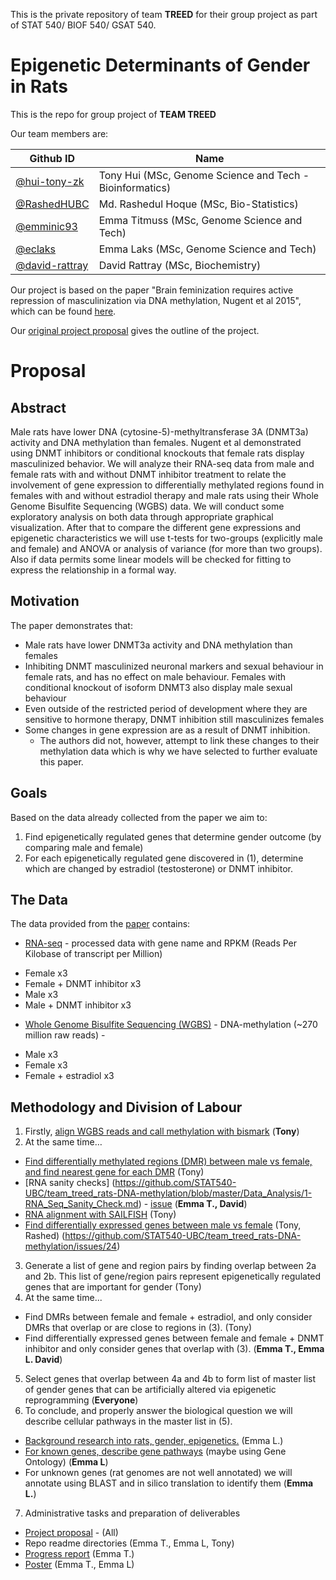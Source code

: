 This is the private repository of team **TREED** for their group project as part of STAT 540/ BIOF 540/ GSAT 540.

**Epigenetic Determinants of Gender in Rats**
==============================================

This is the repo for group project of **TEAM TREED**

Our team members are: 

Github ID |  Name
---------|------------
[@hui-tony-zk](https://github.com/hui-tony-zk) | Tony Hui (MSc, Genome Science and Tech - Bioinformatics)
[@RashedHUBC](https://github.com/RashedHUBC) |	Md. Rashedul Hoque (MSc, Bio-Statistics)
[@emminic93](https://github.com/emminic93) |	Emma Titmuss (MSc, Genome Science and Tech)
[@eclaks](https://github.com/eclaks) | Emma Laks (MSc, Genome Science and Tech)
[@david-rattray](https://github.com/David-Rattray) |	David Rattray (MSc, Biochemistry)



Our project is based on the paper "Brain feminization requires active repression of masculinization via DNA methylation, Nugent et al 2015", which can be found [here](http://www.nature.com/neuro/journal/v18/n5/full/nn.3988.html).

Our [original project proposal](https://github.com/STAT540-UBC/team_treed_rats-DNA-methylation/blob/master/First%20Abstract/First_Abstract.md) gives the outline of the project.  


**Proposal**
=============

**Abstract**
--------------
Male rats have lower DNA (cytosine-5)-methyltransferase 3A (DNMT3a) activity and DNA methylation than females. Nugent et al demonstrated using DNMT inhibitors or conditional knockouts that female rats display masculinized behavior. We will analyze their RNA-seq data from male and female rats with and without DNMT inhibitor treatment to relate the involvement of gene expression to differentially methylated regions found in females with and without estradiol therapy and male rats using their Whole Genome Bisulfite Sequencing (WGBS) data. We will conduct some exploratory analysis on both data through appropriate graphical visualization. After that to compare the different gene expressions and epigenetic characteristics we will use t-tests for two-groups (explicitly male and female) and ANOVA or analysis of variance (for more than two groups). Also if data permits some linear models will be checked for fitting to express the relationship in a formal way. 

**Motivation**
---------------
The paper demonstrates that: 
* Male rats have lower DNMT3a activity and DNA methylation than females
* Inhibiting DNMT masculinized neuronal markers and sexual behaviour in female rats, and has no effect on male behaviour. Females with conditional knockout of isoform DNMT3 also display male sexual behaviour  
* Even outside of the restricted period of development where they are sensitive to hormone therapy, DNMT inhibition still masculinizes females 
* Some changes in gene expression are as a result of DNMT inhibition.
  + The authors did not, however, attempt to link these changes to their methylation data which is why we have selected to further evaluate this paper.

**Goals**
----------
Based on the data already collected from the paper we aim to:

1. Find epigenetically regulated genes that determine gender outcome (by comparing male and female)
2. For each epigenetically regulated gene discovered in (1), determine which are changed by estradiol (testosterone) or DNMT inhibitor.

**The Data**
--------------
The data provided from the [paper](http://www.ncbi.nlm.nih.gov/geo/query/acc.cgi?acc=GSE66203) contains:
* [RNA-seq](https://github.com/STAT540-UBC/team_treed_rats-DNA-methylation/tree/master/RNASeq_data) - processed data with gene name and RPKM (Reads Per Kilobase of transcript per Million)   
 + Female x3
 + Female + DNMT inhibitor x3
 + Male x3
 + Male + DNMT inhibitor x3
* [Whole Genome Bisulfite Sequencing (WGBS)](http://www.ncbi.nlm.nih.gov/bioproject/?term=275796) - DNA-methylation (~270 million raw reads) -  
 + Male x3
 + Female x3
 + Female + estradiol x3

**Methodology and Division of Labour** 
---------------------------------------



1. Firstly, [align WGBS reads and call methylation with bismark](https://github.com/STAT540-UBC/team_treed_rats-DNA-methylation/issues/1) (**Tony**)
2. At the same time… 
 + [Find differentially methylated regions (DMR) between male vs female, and find nearest gene for each DMR](https://github.com/STAT540-UBC/team_treed_rats-DNA-methylation/issues/8) (Tony)
 + [RNA sanity checks] (https://github.com/STAT540-UBC/team_treed_rats-DNA-methylation/blob/master/Data_Analysis/1-RNA_Seq_Sanity_Check.md) - [issue](https://github.com/STAT540-UBC/team_treed_rats-DNA-methylation/issues/17) (**Emma T., David**)
 + [RNA alignment with SAILFISH](https://github.com/STAT540-UBC/team_treed_rats-DNA-methylation/issues/24) (Tony)
 + [Find differentially expressed genes between male vs female](https://github.com/STAT540-UBC/team_treed_rats-DNA-methylation/issues/25) (Tony, Rashed) (https://github.com/STAT540-UBC/team_treed_rats-DNA-methylation/issues/24) 
3. Generate a list of gene and region pairs by finding overlap between 2a and 2b. This list of gene/region pairs represent epigenetically regulated genes that are important for gender (Tony)
4. At the same time...
 + Find DMRs between female and female + estradiol, and only consider DMRs that overlap or are close to regions in (3).  (Tony)
 + Find differentially expressed genes between female and female + DNMT inhibitor and only consider genes that overlap with (3). (**Emma T., Emma L. David**)
5. Select genes that overlap between 4a and 4b to form list of master list of gender genes that can be artificially altered via epigenetic reprogramming (**Everyone**)
6. To conclude, and properly answer the biological question we will describe cellular pathways in the master list in (5).
 + [Background research into rats, gender, epigenetics.](https://github.com/STAT540-UBC/team_treed_rats-DNA-methylation/issues/16)  (Emma L.)
 + [For known genes, describe gene pathways](https://github.com/STAT540-UBC/team_treed_rats-DNA-methylation/issues/19) (maybe using Gene Ontology) (**Emma L**)
 + For unknown genes (rat genomes are not well annotated) we will annotate using BLAST and in silico translation to identify them (**Emma L.**) 
7. Administrative tasks and preparation of deliverables
 + [Project proposal](https://github.com/STAT540-UBC/team_treed_rats-DNA-methylation/issues/6) - (All)
 + Repo readme directories (Emma T., Emma L, Tony)
 + [Progress report](https://github.com/STAT540-UBC/team_treed_rats-DNA-methylation/issues/20) (Emma T.)
 + [Poster](https://github.com/STAT540-UBC/team_treed_rats-DNA-methylation/issues/23) (Emma T., Emma L)
